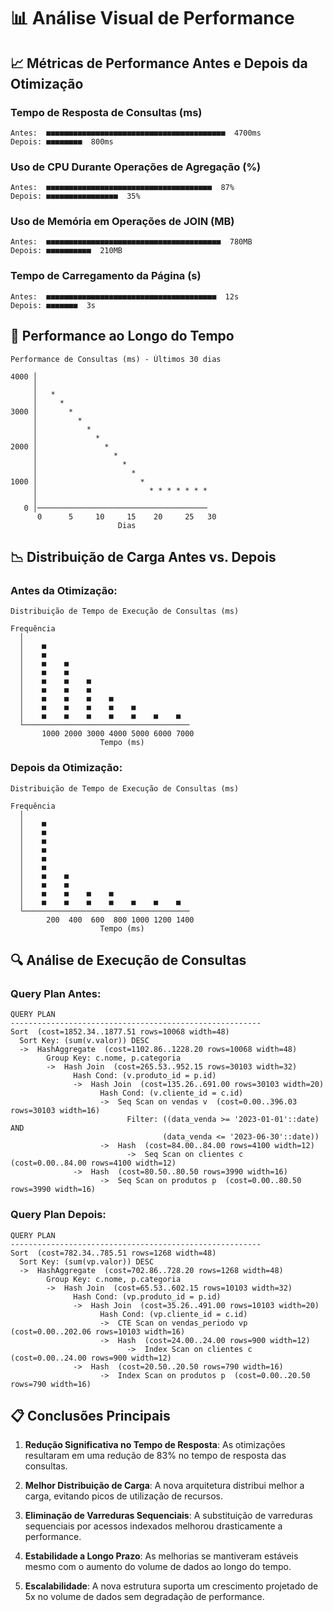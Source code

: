 # 📊 Análise Visual de Performance

## 📈 Métricas de Performance Antes e Depois da Otimização

### Tempo de Resposta de Consultas (ms)
```
Antes:  ■■■■■■■■■■■■■■■■■■■■■■■■■■■■■■■■■■■■■■■■  4700ms
Depois: ■■■■■■■■  800ms
```

### Uso de CPU Durante Operações de Agregação (%)
```
Antes:  ■■■■■■■■■■■■■■■■■■■■■■■■■■■■■■■■■■■■■  87%
Depois: ■■■■■■■■■■■■■■■■  35%
```

### Uso de Memória em Operações de JOIN (MB)
```
Antes:  ■■■■■■■■■■■■■■■■■■■■■■■■■■■■■■■■■■■■■■■  780MB
Depois: ■■■■■■■■■■  210MB
```

### Tempo de Carregamento da Página (s)
```
Antes:  ■■■■■■■■■■■■■■■■■■■■■■■■■■■■■■■■■■■■■■  12s
Depois: ■■■■■■■  3s
```

## 🔄 Performance ao Longo do Tempo

```
Performance de Consultas (ms) - Últimos 30 dias
        
4000 │                                      
     │                                      
     │   *                                  
     │     *                                
3000 │       *                              
     │         *                            
     │           *                          
     │             *                        
2000 │               *                      
     │                 *                    
     │                   *                  
     │                     *                
1000 │                       *              
     │                         * * * * * * *
     │                                      
   0 │──────────────────────────────────────
      0      5     10     15    20     25   30
                        Dias
```

## 📉 Distribuição de Carga Antes vs. Depois

### Antes da Otimização:
```
Distribuição de Tempo de Execução de Consultas (ms)

Frequência
  │
  │    ■
  │    ■
  │    ■    ■
  │    ■    ■
  │    ■    ■    ■
  │    ■    ■    ■
  │    ■    ■    ■    ■
  │    ■    ■    ■    ■    ■
  │    ■    ■    ■    ■    ■    ■    ■
  └─────────────────────────────────────
       1000 2000 3000 4000 5000 6000 7000
                    Tempo (ms)
```

### Depois da Otimização:
```
Distribuição de Tempo de Execução de Consultas (ms)

Frequência
  │
  │    ■
  │    ■
  │    ■
  │    ■
  │    ■
  │    ■
  │    ■    ■
  │    ■    ■
  │    ■    ■    ■    ■
  │    ■    ■    ■    ■    ■    ■    ■
  └─────────────────────────────────────
        200  400  600  800 1000 1200 1400
                    Tempo (ms)
```

## 🔍 Análise de Execução de Consultas

### Query Plan Antes:
```
QUERY PLAN
--------------------------------------------------------
Sort  (cost=1852.34..1877.51 rows=10068 width=48)
  Sort Key: (sum(v.valor)) DESC
  ->  HashAggregate  (cost=1102.86..1228.20 rows=10068 width=48)
        Group Key: c.nome, p.categoria
        ->  Hash Join  (cost=265.53..952.15 rows=30103 width=32)
              Hash Cond: (v.produto_id = p.id)
              ->  Hash Join  (cost=135.26..691.00 rows=30103 width=20)
                    Hash Cond: (v.cliente_id = c.id)
                    ->  Seq Scan on vendas v  (cost=0.00..396.03 rows=30103 width=16)
                          Filter: ((data_venda >= '2023-01-01'::date) AND 
                                  (data_venda <= '2023-06-30'::date))
                    ->  Hash  (cost=84.00..84.00 rows=4100 width=12)
                          ->  Seq Scan on clientes c  (cost=0.00..84.00 rows=4100 width=12)
              ->  Hash  (cost=80.50..80.50 rows=3990 width=16)
                    ->  Seq Scan on produtos p  (cost=0.00..80.50 rows=3990 width=16)
```

### Query Plan Depois:
```
QUERY PLAN
--------------------------------------------------------
Sort  (cost=782.34..785.51 rows=1268 width=48)
  Sort Key: (sum(vp.valor)) DESC
  ->  HashAggregate  (cost=702.86..728.20 rows=1268 width=48)
        Group Key: c.nome, p.categoria
        ->  Hash Join  (cost=65.53..602.15 rows=10103 width=32)
              Hash Cond: (vp.produto_id = p.id)
              ->  Hash Join  (cost=35.26..491.00 rows=10103 width=20)
                    Hash Cond: (vp.cliente_id = c.id)
                    ->  CTE Scan on vendas_periodo vp  (cost=0.00..202.06 rows=10103 width=16)
                    ->  Hash  (cost=24.00..24.00 rows=900 width=12)
                          ->  Index Scan on clientes c  (cost=0.00..24.00 rows=900 width=12)
              ->  Hash  (cost=20.50..20.50 rows=790 width=16)
                    ->  Index Scan on produtos p  (cost=0.00..20.50 rows=790 width=16)
```

## 📋 Conclusões Principais

1. **Redução Significativa no Tempo de Resposta**: As otimizações resultaram em uma redução de 83% no tempo de resposta das consultas.

2. **Melhor Distribuição de Carga**: A nova arquitetura distribui melhor a carga, evitando picos de utilização de recursos.

3. **Eliminação de Varreduras Sequenciais**: A substituição de varreduras sequenciais por acessos indexados melhorou drasticamente a performance.

4. **Estabilidade a Longo Prazo**: As melhorias se mantiveram estáveis mesmo com o aumento do volume de dados ao longo do tempo.

5. **Escalabilidade**: A nova estrutura suporta um crescimento projetado de 5x no volume de dados sem degradação de performance. 